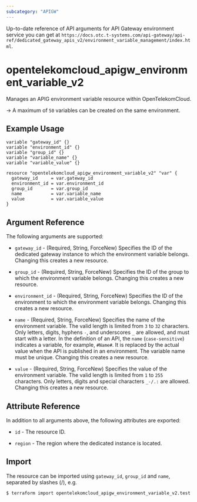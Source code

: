 ```yaml
---
subcategory: "APIGW"
---
```


Up-to-date reference of API arguments for API Gateway environment service you can get at
`https://docs.otc.t-systems.com/api-gateway/api-ref/dedicated_gateway_apis_v2/environment_variable_management/index.html`.

# opentelekomcloud_apigw_environment_variable_v2

Manages an APIG environment variable resource within OpenTelekomCloud.

-> A maximum of `50` variables can be created on the same environment.

## Example Usage

```hcl
variable "gateway_id" {}
variable "environment_id" {}
variable "group_id" {}
variable "variable_name" {}
variable "variable_value" {}

resource "opentelekomcloud_apigw_environment_variable_v2" "var" {
  gateway_id     = var.gateway_id
  environment_id = var.environment_id
  group_id       = var.group_id
  name           = var.variable_name
  value          = var.variable_value
}
```

## Argument Reference

The following arguments are supported:

* `gateway_id` - (Required, String, ForceNew) Specifies the ID of the dedicated gateway instance to which the environment
  variable belongs. Changing this creates a new resource.

* `group_id` - (Required, String, ForceNew) Specifies the ID of the group to which the environment variable belongs.
  Changing this creates a new resource.

* `environment_id` - (Required, String, ForceNew) Specifies the ID of the environment to which the environment variable belongs.
  Changing this creates a new resource.

* `name` - (Required, String, ForceNew) Specifies the name of the environment variable.
  The valid length is limited from `3` to `32` characters.
  Only letters, digits, hyphens `-`, and underscores `_` are allowed, and must start with a letter.
  In the definition of an API, the `name` (`case-sensitive`) indicates a variable, for example, `#Name#`.
  It is replaced by the actual value when the API is published in an environment. The variable name must be unique.
  Changing this creates a new resource.

* `value` - (Required, String, ForceNew) Specifies the value of the environment variable.
  The valid length is limited from `1` to `255` characters. Only letters, digits and special characters `_-/.:` are allowed.
  Changing this creates a new resource.

## Attribute Reference

In addition to all arguments above, the following attributes are exported:

* `id` - The resource ID.

* `region` - The region where the dedicated instance is located.

## Import

The resource can be imported using `gateway_id`, `group_id` and `name`, separated by slashes (/), e.g.

```bash
$ terraform import opentelekomcloud_apigw_environment_variable_v2.test <gateway_id>/<group_id>/<name>
```

